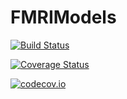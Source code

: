# FMRIModels

[![Build Status](https://travis-ci.org/kleinschmidt/FMRIModels.jl.svg?branch=master)](https://travis-ci.org/kleinschmidt/FMRIModels.jl)

[![Coverage Status](https://coveralls.io/repos/kleinschmidt/FMRIModels.jl/badge.svg?branch=master&service=github)](https://coveralls.io/github/kleinschmidt/FMRIModels.jl?branch=master)

[![codecov.io](http://codecov.io/github/kleinschmidt/FMRIModels.jl/coverage.svg?branch=master)](http://codecov.io/github/kleinschmidt/FMRIModels.jl?branch=master)
